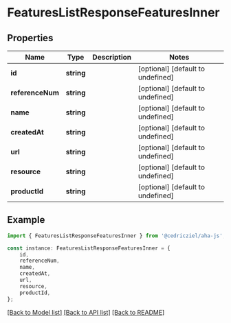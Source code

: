 # FeaturesListResponseFeaturesInner


## Properties

Name | Type | Description | Notes
------------ | ------------- | ------------- | -------------
**id** | **string** |  | [optional] [default to undefined]
**referenceNum** | **string** |  | [optional] [default to undefined]
**name** | **string** |  | [optional] [default to undefined]
**createdAt** | **string** |  | [optional] [default to undefined]
**url** | **string** |  | [optional] [default to undefined]
**resource** | **string** |  | [optional] [default to undefined]
**productId** | **string** |  | [optional] [default to undefined]

## Example

```typescript
import { FeaturesListResponseFeaturesInner } from '@cedricziel/aha-js';

const instance: FeaturesListResponseFeaturesInner = {
    id,
    referenceNum,
    name,
    createdAt,
    url,
    resource,
    productId,
};
```

[[Back to Model list]](../README.md#documentation-for-models) [[Back to API list]](../README.md#documentation-for-api-endpoints) [[Back to README]](../README.md)
